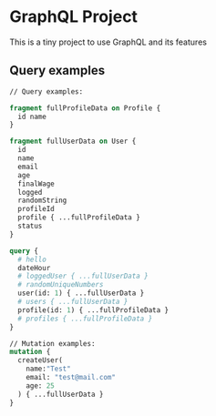 # GraphQL Project

This is a tiny project to use GraphQL and its features

## Query examples

```graphql
// Query examples:

fragment fullProfileData on Profile {
  id name
}

fragment fullUserData on User {
  id
  name
  email
  age
  finalWage
  logged
  randomString
  profileId
  profile { ...fullProfileData }
  status
}

query {
  # hello
  dateHour
  # loggedUser { ...fullUserData }
  # randomUniqueNumbers
  user(id: 1) { ...fullUserData }
  # users { ...fullUserData }
  profile(id: 1) { ...fullProfileData }
  # profiles { ...fullProfileData }
}

// Mutation examples:
mutation {
  createUser(
    name:"Test"
    email: "test@mail.com"
    age: 25
  ) { ...fullUserData }
}
```

